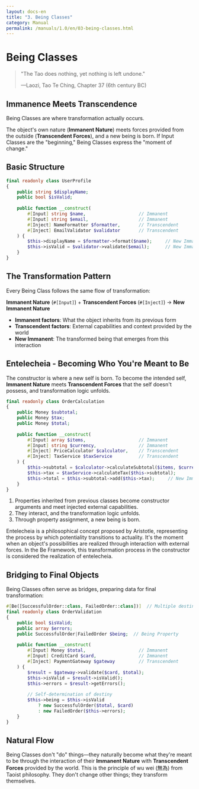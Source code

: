 ```yaml
---
layout: docs-en
title: "3. Being Classes"
category: Manual
permalink: /manuals/1.0/en/03-being-classes.html
---
```


# Being Classes

> "The Tao does nothing, yet nothing is left undone."
> 
> —Laozi, Tao Te Ching, Chapter 37 (6th century BC)

## Immanence Meets Transcendence

Being Classes are where transformation actually occurs.

The object's own nature (**Immanent Nature**) meets forces provided from the outside (**Transcendent Forces**), and a new being is born. If Input Classes are the "beginning," Being Classes express the "moment of change."

## Basic Structure

```php
final readonly class UserProfile
{
    public string $displayName;
    public bool $isValid;
    
    public function __construct(
        #[Input] string $name,                    // Immanent
        #[Input] string $email,                   // Immanent
        #[Inject] NameFormatter $formatter,       // Transcendent
        #[Inject] EmailValidator $validator       // Transcendent
    ) {
        $this->displayName = $formatter->format($name);     // New Immanent
        $this->isValid = $validator->validate($email);      // New Immanent
    }
}
```

## The Transformation Pattern

Every Being Class follows the same flow of transformation:

**Immanent Nature** (`#[Input]`) + **Transcendent Forces** (`#[Inject]`) → **New Immanent Nature**

- **Immanent factors**: What the object inherits from its previous form
- **Transcendent factors**: External capabilities and context provided by the world
- **New Immanent**: The transformed being that emerges from this interaction

## Entelecheia - Becoming Who You're Meant to Be

The constructor is where a new self is born. To become the intended self, **Immanent Nature** meets **Transcendent Forces** that the self doesn't possess, and transformation logic unfolds.

```php
final readonly class OrderCalculation
{
    public Money $subtotal;
    public Money $tax;
    public Money $total;
    
    public function __construct(
        #[Input] array $items,                    // Immanent
        #[Input] string $currency,                // Immanent
        #[Inject] PriceCalculator $calculator,    // Transcendent
        #[Inject] TaxService $taxService          // Transcendent
    ) {
        $this->subtotal = $calculator->calculateSubtotal($items, $currency);
        $this->tax = $taxService->calculateTax($this->subtotal);
        $this->total = $this->subtotal->add($this->tax);     // New Immanent
    }
}
```

1. Properties inherited from previous classes become constructor arguments and meet injected external capabilities.
2. They interact, and the transformation logic unfolds.
3. Through property assignment, a new being is born.

Entelecheia is a philosophical concept proposed by Aristotle, representing the process by which potentiality transitions to actuality. It's the moment when an object's possibilities are realized through interaction with external forces. In the Be Framework, this transformation process in the constructor is considered the realization of entelecheia.

## Bridging to Final Objects

Being Classes often serve as bridges, preparing data for final transformation:

```php
#[Be([SuccessfulOrder::class, FailedOrder::class])]  // Multiple destinies
final readonly class OrderValidation
{
    public bool $isValid;
    public array $errors;
    public SuccessfulOrder|FailedOrder $being;  // Being Property
    
    public function __construct(
        #[Input] Money $total,                    // Immanent
        #[Input] CreditCard $card,                // Immanent
        #[Inject] PaymentGateway $gateway         // Transcendent
    ) {
        $result = $gateway->validate($card, $total);
        $this->isValid = $result->isValid();
        $this->errors = $result->getErrors();
        
        // Self-determination of destiny
        $this->being = $this->isValid 
            ? new SuccessfulOrder($total, $card)
            : new FailedOrder($this->errors);
    }
}
```

## Natural Flow

Being Classes don't "do" things—they naturally become what they're meant to be through the interaction of their **Immanent Nature** with **Transcendent Forces** provided by the world. This is the principle of wu wei (無為) from Taoist philosophy. They don't change other things; they transform themselves.
